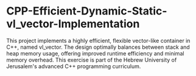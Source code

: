 # CPP-Efficient-Dynamic-Static-vl_vector-Implementation
This project implements a highly efficient, flexible vector-like container in C++, named vl_vector. The design optimally balances between stack and heap memory usage, offering improved runtime efficiency and minimal memory overhead. This exercise is part of the Hebrew University of Jerusalem's advanced C++ programming curriculum.
